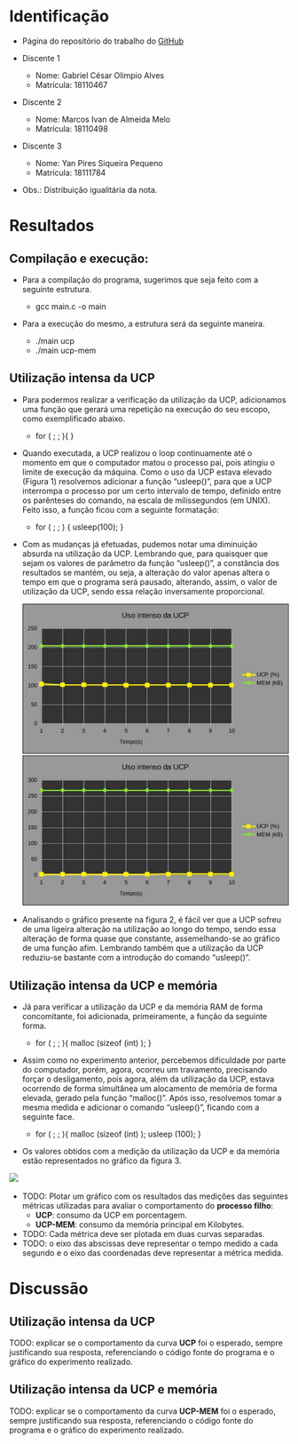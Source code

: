 # Identificação

* Página do repositório do trabalho do <a href="https://github.com/gabriel-cesar/teaching"> GitHub</a>

* Discente 1
	* Nome: Gabriel César Olimpio Alves
	* Matrícula: 18110467
* Discente 2
	* Nome: Marcos Ivan de Almeida Melo
	* Matrícula: 18110498
* Discente 3
	* Nome: Yan Pires Siqueira Pequeno
	* Matrícula: 18111784
* Obs.: Distribuição igualitária da nota.

# Resultados

## Compilação e execução:

* Para a compilação do programa, sugerimos que seja feito com a seguinte estrutura.
	<p><ul>
			<li>gcc main.c -o main</li>
		</ul>
	</p>
* Para a execução do mesmo, a estrutura será da seguinte maneira.
	<p>
		<ul>
			<li>./main ucp</li>
			<li>./main ucp-mem</li>
		</ul>
	</p>

## Utilização intensa da UCP

* Para podermos realizar a verificação da utilização da UCP, adicionamos uma função que gerará uma repetição na execução do seu escopo, como exemplificado abaixo.

	* for ( ; ; ){
	}

* Quando executada, a UCP realizou o loop continuamente até o momento em que o computador matou o processo pai, pois atingiu o limite de execução da máquina. Como o uso da UCP estava elevado (Figura 1) resolvemos adicionar a função “usleep()”, para que a UCP interrompa o processo por um certo intervalo de tempo, definido entre os parênteses do comando, na escala de milissegundos (em UNIX). Feito isso, a função ficou com a seguinte formatação:

	* for ( ; ; ) {
		usleep(100);
	}

* Com as mudanças já efetuadas, pudemos notar uma diminuição absurda na utilização da UCP. Lembrando que, para quaisquer que sejam os valores de parâmetro da função “usleep()”, a constância dos resultados se mantém, ou seja, a alteração do valor apenas altera o tempo em que o programa será pausado, alterando, assim, o valor de utilização da UCP, sendo essa relação inversamente proporcional.
	
	<img src="images/high_ucp.jpg"> <img src="images/low_ucp.jpg">

* Analisando o gráfico presente na figura 2, é fácil ver que a UCP sofreu de uma ligeira alteração na utilização ao longo do tempo, sendo essa alteração de forma quase que constante, assemelhando-se ao gráfico de uma função afim. Lembrando também que a utilização da UCP reduziu-se bastante com a introdução do comando “usleep()”.

## Utilização intensa da UCP e memória

* Já para verificar a utilização da UCP e da memória RAM de forma concomitante, foi adicionada, primeiramente, a função da seguinte forma.
	* for ( ; ; ){
		malloc (sizeof (int) );
	}

* Assim como no experimento anterior, percebemos dificuldade por parte do computador, porém, agora, ocorreu um travamento, precisando forçar o desligamento, pois agora, além da utilização da UCP, estava ocorrendo de forma simultânea um alocamento de memória de forma elevada, gerado pela função “malloc()”. Após isso, resolvemos tomar a mesma medida e adicionar o comando “usleep()”, ficando com a seguinte face.
	
	* for ( ; ; ){
		malloc (sizeof (int) );
		usleep (100);
	}

* Os valores obtidos com a medição da utilização da UCP e da memória estão representados no gráfico da figura 3.

<img src="images/cpu_mem.jpg">

* TODO: Plotar um gráfico com os resultados das medições das seguintes métricas utilizadas para avaliar o comportamento do **processo filho**:
	*  **UCP**: consumo da UCP em porcentagem.
	*  **UCP-MEM**: consumo da memória principal em Kilobytes.
* TODO: Cada métrica deve ser plotada em duas curvas separadas.
* TODO: o eixo das abscissas deve representar o tempo medido a cada segundo e o eixo das coordenadas deve representar a métrica medida.

# Discussão
	
## Utilização intensa da UCP

TODO: explicar se o comportamento da curva **UCP** foi o esperado, sempre justificando sua resposta, referenciando o código fonte do programa e o gráfico do experimento realizado.

## Utilização intensa da UCP e memória

TODO: explicar se o comportamento da curva **UCP-MEM** foi o esperado, sempre justificando sua resposta, referenciando o código fonte do programa e o gráfico do experimento realizado.